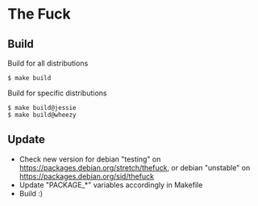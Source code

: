 # The Fuck

## Build

Build for all distributions

```
$ make build
```

Build for specific distributions

```
$ make build@jessie
$ make build@wheezy
```

## Update

* Check new version for debian "testing" on https://packages.debian.org/stretch/thefuck, or debian "unstable" on https://packages.debian.org/sid/thefuck
* Update "PACKAGE_*" variables accordingly in Makefile
* Build :)
